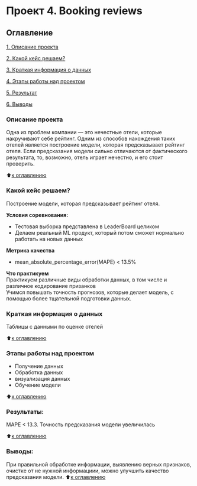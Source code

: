 # Проект 4. Booking reviews

## Оглавление  
[1. Описание проекта](https://github.com/Grichick/sf_data_science/tree/main/project_4#описание-проекта)

[2. Какой кейс решаем?](https://github.com/Grichick/sf_data_science/tree/main/project_4#какой-кейс-решаем) 

[3. Краткая информация о данных](https://github.com/Grichick/sf_data_science/tree/main/project_4#краткая-информация-о-данных)

[4. Этапы работы над проектом](https://github.com/Grichick/sf_data_science/tree/main/project_4#этапы-работы-над-проектом)

[5. Результат](https://github.com/Grichick/sf_data_science/tree/main/project_4#результаты)
    
[6. Выводы](https://github.com/Grichick/sf_data_science/tree/main/project_4#выводы) 

### Описание проекта    
Одна из проблем компании — это нечестные отели, которые накручивают себе рейтинг. Одним из способов нахождения таких отелей является построение модели, которая предсказывает рейтинг отеля. Если предсказания модели сильно отличаются от фактического результата, то, возможно, отель играет нечестно, и его стоит проверить.

:arrow_up:[к оглавлению](https://github.com/Grichick/sf_data_science/tree/main/project_4#%D0%BF%D1%80%D0%BE%D0%B5%D0%BA%D1%82-4-booking-reviews)


### Какой кейс решаем?    
Построение модели, которая предсказывает рейтинг отеля.

**Условия соревнования:**  
- Тестовая выборка представлена в LeaderBoard целиком
- Делаем реальный ML продукт, который потом сможет нормально работать на новых данных

**Метрика качества**     
- mean_absolute_percentage_error(MAPE) < 13.5%

**Что практикуем**  
Практикуем различные виды обработки данных, в том числе и различное кодирование призанков   
Учимся повышать точность прогнозов, которые делает модель, с помощью более тщательной подготовки данных.


### Краткая информация о данных
Таблицы с данными по оценке отелей 
  
:arrow_up:[к оглавлению](https://github.com/Grichick/sf_data_science/tree/main/project_4#проект-4-booking-reviews)


### Этапы работы над проектом  
- Получение данных
- Обработка данных
- визуализация данных
- Обучение модели

:arrow_up:[к оглавлению](https://github.com/Grichick/sf_data_science/tree/main/project_4#проект-4-booking-reviews)


### Результаты:  
MAPE < 13.3. Точность предсказания модели увеличилась

:arrow_up:[к оглавлению](https://github.com/Grichick/sf_data_science/tree/main/project_4#проект-4-booking-reviews)


### Выводы:  
При правильной обработке информации, выявлению верных признаков, очистке от не нужной информациии, можно улучшить качество предсказания модели.
:arrow_up:[к оглавлению](https://github.com/Grichick/sf_data_science/tree/main/project_4#проект-4-booking-reviews)

